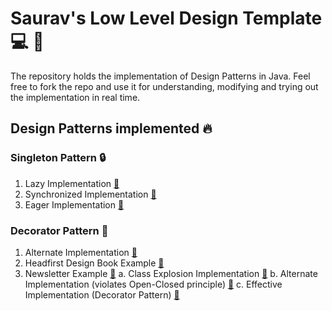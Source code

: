 # Saurav's Low Level Design Template :computer: :rocket: 

The repository holds the implementation of Design Patterns in Java. Feel free to fork the repo and use
it for understanding, modifying and trying out the implementation in real time.

## Design Patterns implemented :fire:

### Singleton Pattern :lock:

1. Lazy Implementation [:link:](/Singleton%20Pattern/Lazy%20Initialization/)
2. Synchronized Implementation [:link:](/Singleton%20Pattern/Synchronized%20Implementation/)
3. Eager Implementation [:link:](/Singleton%20Pattern/Eager%20Initialization/)

### Decorator Pattern :art:

1. Alternate Implementation [:link:](/Decorator%20Pattern/Alternative%20Implementation/)
2. Headfirst Design Book Example [:link:](/Decorator%20Pattern/Headfirst%Design%20Book%20Example/)
3. Newsletter Example [:link:](/Decorator%20Pattern/Newsletter%20Example/)
    a. Class Explosion Implementation [:link:](/Decorator%20Pattern/Newsletter%20Example/Class%20Explosion%20Implementation/)
    b. Alternate Implementation (violates Open-Closed principle) [:link:](/Decorator%20Pattern/Newsletter%20Example/Alternate%20Implementation/)
    c. Effective Implementation (Decorator Pattern) [:link:](/Decorator%20Pattern/Newsletter%20Example/Effective%20Implementation/)